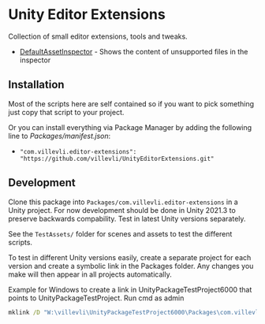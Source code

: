 # Unity Editor Extensions

Collection of small editor extensions, tools and tweaks.

- [DefaultAssetInspector](Editor/DefaultAssetInspector.cs) - Shows the content of unsupported files in the inspector


## Installation

Most of the scripts here are self contained so if you want to pick something just copy that script to your project.

Or you can install everything via Package Manager by adding the following line to *Packages/manifest.json*:
- `"com.villevli.editor-extensions": "https://github.com/villevli/UnityEditorExtensions.git"`


## Development

Clone this package into `Packages/com.villevli.editor-extensions` in a Unity project.
For now development should be done in Unity 2021.3 to preserve backwards compability. Test in latest Unity versions separately.

See the `TestAssets/` folder for scenes and assets to test the different scripts.

To test in different Unity versions easily, create a separate project for each version and create a symbolic link in the Packages folder. Any changes you make will then appear in all projects automatically.

Example for Windows to create a link in UnityPackageTestProject6000 that points to UnityPackageTestProject. Run cmd as admin
```bat
mklink /D "W:\villevli\UnityPackageTestProject6000\Packages\com.villevli.editor-extensions" "W:\villevli\UnityPackageTestProject\Packages\com.villevli.editor-extensions"
```
